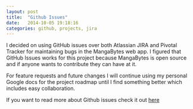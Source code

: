 ```yaml
---
layout: post
title:  "Github Issues"
date:   2014-10-05 19:18:16
categories: github, projects, jira
---
```


I decided on using GitHub issues over both Atlassian JIRA and Pivotal Tracker for maintaining bugs in the MangaBytes web app. I figured that GitHub Issues works for this project because MangaBytes is open source and if anyone wants to contribute they can have at it.

For feature requests and future changes I will continue using my personal Google docs for the project roadmap until I find something better which includes easy collaboration.

If you want to read more about Github issues check it out [here](https://guides.github.com/features/issues/)
